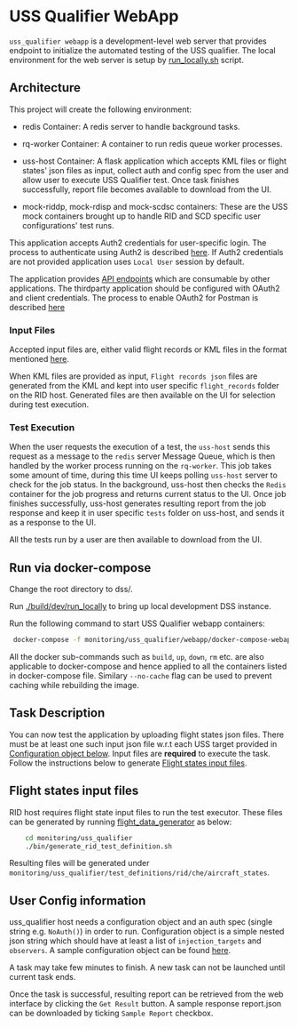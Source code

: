 # USS Qualifier WebApp

`uss_qualifier webapp` is a development-level web server that provides endpoint to initialize the automated testing of the USS qualifier.
The local environment for the web server is setup by [run_locally.sh](run_locally.sh) script.

## Architecture

This project will create the following environment:

-   redis Container: A redis server to handle background tasks.

-   rq-worker Container: A container to run redis queue worker processes.

-   uss-host Container: A flask application which accepts KML files or flight states' json files as input, collect auth and config spec from the user and allow user to execute USS Qualifier test. Once task finishes successfully, report file becomes available to download from the UI.

-   mock-riddp, mock-rdisp and mock-scdsc containers: These are the USS mock containers brought up to handle RID and SCD specific user configurations' test runs.

This application accepts Auth2 credentials for user-specific login. The process to authenticate using Auth2 is described [here](LOGIN.md). If Auth2 credentials are not provided application uses `Local User` session by default.

The application provides [API endpoints](../../../interfaces/uss_qualifier/uss_qualifier.yaml) which are consumable by other applications. The thirdparty application should be configured with OAuth2 and client credentials. The process to enable OAuth2 for Postman is described [here](OAUTH2_CONFIG_POSTMAN.md)

### Input Files

Accepted input files are, either valid flight records or KML files in the format mentioned [here](/monitoring/uss_qualifier/rid/README.md#Create-Flight-Record-from-KML).

When KML files are provided as input, `Flight records json` files are generated from the KML and kept into user specific `flight_records` folder on the RID host. Generated files are then available on the UI for selection during test execution.

### Test Execution

When the user requests the execution of a test, the `uss-host` sends this request as a message to the `redis` server Message Queue, which is then handled by the worker process running on the `rq-worker`. This job takes some amount of time, during this time UI keeps polling `uss-host` server to check for the job status. In the background, uss-host then checks the `Redis` container for the job progress and returns current status to the UI. Once job finishes successfully, uss-host generates resulting report from the job response and keep it in user specific `tests` folder on uss-host, and sends it as a response to the UI.

All the tests run by a user are then available to download from the UI.

## Run via docker-compose

Change the root directory to dss/.

Run [./build/dev/run_locally](../../../build/dev/run_locally.sh) to bring up local development DSS
instance.

Run the following command to start USS Qualifier webapp containers:

```bash
 docker-compose -f monitoring/uss_qualifier/webapp/docker-compose-webapp.yaml up
```

All the docker sub-commands such as `build`, `up`, `down`, `rm` etc. are also applicable to docker-compose and hence applied to all the containers listed in docker-compose file. Similary `--no-cache` flag can be used to prevent caching while rebuilding the image.

## Task Description

You can now test the application by uploading flight states json files. There must be at least one such input json file w.r.t each USS target provided in [Configuration object below](#user-config-information).
Input files are **required** to execute the task. Follow the instructions below to generate [Flight states input files](#flight-states-input-files).

## Flight states input files

RID host requires flight state input files to run the test executor. These files can be generated by running [flight_data_generator](/monitoring/uss_qualifier/bin/generate_rid_test_definition.sh) as below:

```bash
    cd monitoring/uss_qualifier
    ./bin/generate_rid_test_definition.sh
```

Resulting files will be generated under `monitoring/uss_qualifier/test_definitions/rid/che/aircraft_states`.

## User Config information

uss_qualifier host needs a configuration object and an auth spec (single string e.g. `NoAuth()`) in order to run. Configuration object is a simple nested json string which should have at least a list of `injection_targets` and `observers`. A sample configuration object can be found [here](/monitoring/uss_qualifier/run_locally_rid.sh#L26).

A task may take few minutes to finish. A new task can not be launched until current task ends.

Once the task is successful, resulting report can be retrieved from the web interface by clicking the `Get Result` button. A sample response report.json can be downloaded by ticking `Sample Report` checkbox.

